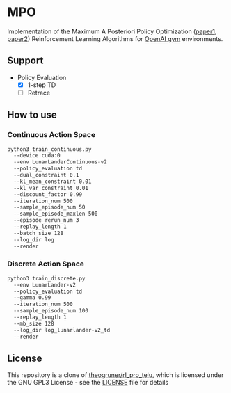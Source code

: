 # MPO

Implementation of the Maximum A Posteriori Policy Optimization
([paper1](https://arxiv.org/abs/1806.06920),
[paper2](https://arxiv.org/abs/1812.02256.pdf))
Reinforcement Learning Algorithms for [OpenAI gym](https://github.com/openai/gym) environments.

## Support

* Policy Evaluation
    - [x] 1-step TD
    - [ ] Retrace

## How to use

### Continuous Action Space

```bash
python3 train_continuous.py
  --device cuda:0
  --env LunarLanderContinuous-v2
  --policy_evaluation td
  --dual_constraint 0.1
  --kl_mean_constraint 0.01
  --kl_var_constraint 0.01
  --discount_factor 0.99
  --iteration_num 500
  --sample_episode_num 50
  --sample_episode_maxlen 500
  --episode_rerun_num 3
  --replay_length 1
  --batch_size 128
  --log_dir log
  --render
```

### Discrete Action Space

```bash
python3 train_discrete.py
  --env LunarLander-v2
  --policy_evaluation td
  --gamma 0.99
  --iteration_num 500
  --sample_episode_num 100
  --replay_length 1
  --mb_size 128
  --log_dir log_lunarlander-v2_td
  --render
```

## License

This repository is a clone of [theogruner/rl_pro_telu](https://github.com/theogruner/rl_pro_telu),
which is licensed under the GNU GPL3 License - see the [LICENSE](LICENSE) file for details
